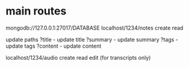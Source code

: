# main routes

mongodb://127.0.0.1:27017/DATABASE
localhost/1234/notes
create
read

update paths
?title - update title
?summary - update summary
?tags - update tags
?content - update content

localhost/1234/audio
create
read
edit (for transcripts only)
